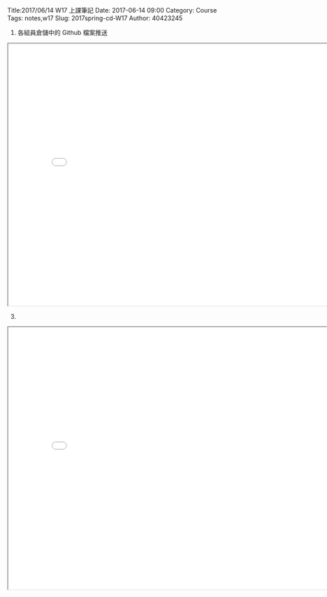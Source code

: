 Title:2017/06/14 W17 上課筆記
Date: 2017-06-14 09:00
Category: Course
Tags: notes,w17
Slug: 2017spring-cd-W17
Author: 40423245

<!-- PELICAN_END_SUMMARY -->

1. 各組員倉儲中的 Github 檔案推送

<iframe src="./../data/W17/onelink.html" width="800" height="600"></iframe>



3.

<iframe src="./../data/W17/ass.html" width="800" height="600"></iframe>